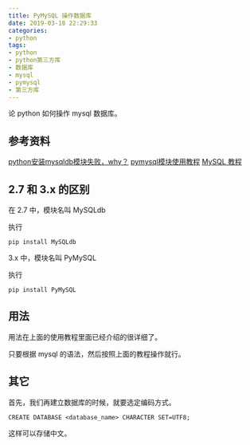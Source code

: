 ```yaml
---
title: PyMySQL 操作数据库
date: 2019-03-18 22:29:33
categories:
- python
tags:
- python
- python第三方库
- 数据库
- mysql
- pymysql
- 第三方库
---
```

论 python 如何操作 mysql 数据库。

<!-- more -->

## 参考资料

[python安装mysqldb模块失败，why？](https://segmentfault.com/q/1010000009777214)
[pymysql模块使用教程](https://www.cnblogs.com/sui776265233/p/9353148.html)
[MySQL 教程](http://www.runoob.com/mysql/mysql-tutorial.html)

## 2.7 和 3.x 的区别

在 2.7 中，模块名叫 MySQLdb

执行

	pip install MySQLdb
	
3.x 中，模块名叫 PyMySQL

执行

	pip install PyMySQL
	
## 用法

用法在上面的使用教程里面已经介绍的很详细了。

只要根据 mysql 的语法，然后按照上面的教程操作就行。

## 其它

首先，我们再建立数据库的时候，就要选定编码方式。

	CREATE DATABASE <database_name> CHARACTER SET=UTF8;
	
这样可以存储中文。